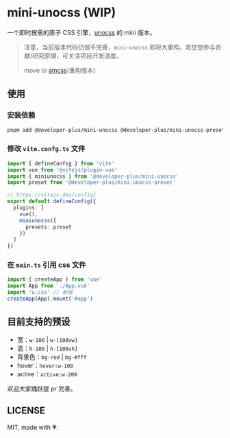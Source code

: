 # mini-unocss (WIP)

一个即时按需的原子 CSS 引擎，[unocss](https://github.com/unocss/unocss) 的 mini 版本。

> 注意，当前版本代码仍很不完善，`mini-unocss` 即将大重构，若您想参与贡献/研究原理，可关注项目开发进度。
> 
> move to [amcss](https://github.com/developer-plus/amcss)(重构版本)

## 使用

### 安装依赖

``` bash
pnpm add @developer-plus/mini-unocss @developer-plus/mini-unocss-preset -D
```

### 修改 `vite.confg.ts` 文件

``` ts
import { defineConfig } from 'vite'
import vue from '@vitejs/plugin-vue'
import { miniunocss } from '@developer-plus/mini-unocss'
import preset from '@developer-plus/mini-unocss-preset'

// https://vitejs.dev/config/
export default defineConfig({
  plugins: [
    vue(),
    miniunocss({
      presets: preset
    })
  ]
})
```

### 在 `main.ts` 引用 css 文件

``` ts
import { createApp } from 'vue'
import App from './App.vue'
import 'u.css' // 新增
createApp(App).mount('#app')
```

## 目前支持的预设

- 宽：`w-100` | `w-[100vw]`
- 高：`h-100` | `h-[100vh]`
- 背景色：`bg-red` | `bg-#fff`
- hover：`hover:w-100`
- active：`active:w-200`

欢迎大家踊跃提 pr 完善。

## LICENSE

MIT, made with 💗.
